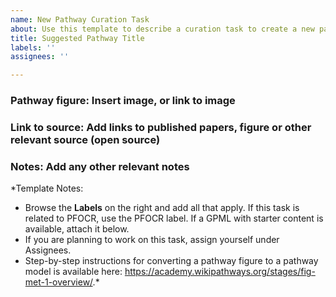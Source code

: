 ```yaml
---
name: New Pathway Curation Task
about: Use this template to describe a curation task to create a new pathway model
title: Suggested Pathway Title
labels: ''
assignees: ''

---
```


### Pathway figure: Insert image, or link to image

### Link to source: Add links to published papers, figure or other relevant source (open source)
 
### Notes: Add any other relevant notes

*Template Notes: 
- Browse the **Labels** on the right and add all that apply. If this task is related to PFOCR, use the PFOCR label. If a GPML with starter content is available, attach it below.
- If you are planning to work on this task, assign yourself under Assignees.
- Step-by-step instructions for converting a pathway figure to a pathway model is available here: https://academy.wikipathways.org/stages/fig-met-1-overview/.*
